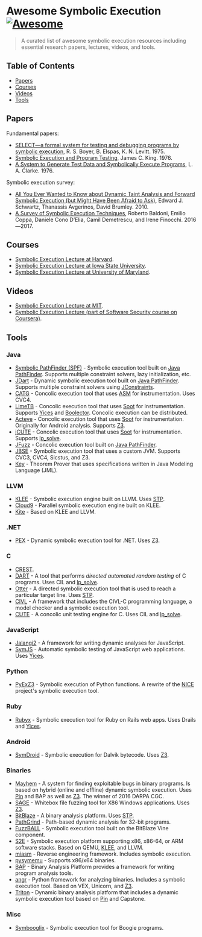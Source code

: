 # Awesome Symbolic Execution [![Awesome](https://cdn.rawgit.com/sindresorhus/awesome/d7305f38d29fed78fa85652e3a63e154dd8e8829/media/badge.svg)](https://github.com/sindresorhus/awesome)

>A curated list of awesome symbolic execution resources including essential research papers, lectures, videos, and tools.


## Table of Contents

* [Papers](#papers)
* [Courses](#courses)
* [Videos](#videos)
* [Tools](#tools)


## Papers

Fundamental papers:

* [SELECT—a formal system for testing and debugging programs by symbolic execution](https://doi.org/10.1145/390016.808445), R. S. Boyer, B. Elspas, K. N. Levitt. 1975.
* [Symbolic Execution and Program Testing](https://doi.org/10.1145/360248.360252), James C. King. 1976.
* [A System to Generate Test Data and Symbolically Execute Programs](https://doi.org/10.1109/TSE.1976.233817), L. A. Clarke. 1976.

Symbolic execution survey:

* [All You Ever Wanted to Know about Dynamic Taint Analysis and Forward Symbolic Execution (but Might Have Been Afraid to Ask)](https://doi.org/10.1109/SP.2010.26), Edward J. Schwartz, Thanassis Avgerinos, David Brumley. 2010.
* [A Survey of Symbolic Execution Techniques](https://arxiv.org/pdf/1610.00502.pdf), Roberto Baldoni, Emilio Coppa, Daniele Cono D’Elia, Camil Demetrescu, and Irene Finocchi. 2016—2017.


## Courses

* [Symbolic Execution Lecture at Harvard](http://www.seas.harvard.edu/courses/cs252/2011sp/slides/Lec13-SymExec.pdf).
* [Symbolic Execution Lecture at Iowa State University](http://web.cs.iastate.edu/~weile/cs641/9.SymbolicExecution.pdf).
* [Symbolic Execution Lecture at University of Maryland](https://www.cs.umd.edu/class/spring2013/cmsc631/lectures/symbolic-exec.pdf).


## Videos

* [Symbolic Execution Lecture at MIT](https://www.youtube.com/watch?v=mffhPgsl8Ws).
* [Symbolic Execution Lecture (part of Software Security course on Coursera)](https://www.coursera.org/learn/software-security/lecture/agCNF/introducing-symbolic-execution).


## Tools


### Java

* [Symbolic PathFinder (SPF)](https://babelfish.arc.nasa.gov/trac/jpf/wiki/projects/jpf-symbc) - Symbolic execution tool built on [Java PathFinder](https://babelfish.arc.nasa.gov/trac/jpf/). Supports multiple constraint solvers, lazy initialization, etc.
* [JDart](https://github.com/psycopaths/jdart) - Dynamic symbolic execution tool built on [Java PathFinder](https://babelfish.arc.nasa.gov/trac/jpf/). Supports multiple constraint solvers using [JConstraints](https://github.com/psycopaths/jconstraints).
* [CATG](https://github.com/ksen007/janala2) - Concolic execution tool that uses [ASM](http://asm.ow2.org/) for instrumentation. Uses CVC4.
* [LimeTB](http://www.tcs.hut.fi/Software/lime/) - Concolic execution tool that uses [Soot](https://sable.github.io/soot/) for instrumentation. Supports [Yices](http://yices.csl.sri.com/) and [Boolector](http://fmv.jku.at/boolector/). Concolic execution can be distributed.
* [Acteve](https://code.google.com/archive/p/acteve/) - Concolic execution tool that uses [Soot](https://sable.github.io/soot/) for instrumentation. Originally for Android analysis. Supports [Z3](https://github.com/Z3Prover/z3).
* [jCUTE](http://osl.cs.illinois.edu/software/jcute/) - Concolic execution tool that uses [Soot](https://sable.github.io/soot/) for instrumentation. Supports [lp_solve](http://lpsolve.sourceforge.net/).
* [JFuzz](http://people.csail.mit.edu/akiezun/jfuzz/) - Concolic execution tool built on [Java PathFinder](https://babelfish.arc.nasa.gov/trac/jpf/).
* [JBSE](http://pietrobraione.github.io/jbse/) - Symbolic execution tool that uses a custom JVM. Supports CVC3, CVC4, Sicstus, and Z3.
* [Key](https://www.key-project.org/) - Theorem Prover that uses specifications written in Java Modeling Language (JML).


### LLVM

* [KLEE](http://klee.github.io/) - Symbolic execution engine built on LLVM. Uses [STP](http://stp.github.io/).
* [Cloud9](http://cloud9.epfl.ch/) - Parallel symbolic execution engine built on KLEE.
* [Kite](http://www.cs.ubc.ca/labs/isd/Projects/Kite/) - Based on KLEE and LLVM.


### .NET

* [PEX](http://pex4fun.com/About.aspx) - Dynamic symbolic execution tool for .NET. Uses [Z3](https://github.com/Z3Prover/z3).


### C

* [CREST](https://github.com/jburnim/crest).
* [DART](https://doi.org/10.1145/1064978.1065036) - A tool that performs *directed automated random testing* of C programs. Uses CIL and [lp_solve](http://lpsolve.sourceforge.net/).
* [Otter](https://bitbucket.org/khooyp/otter/) - A directed symbolic execution tool that is used to reach a particular target line. Uses [STP](http://stp.github.io/).
* [CIVL](http://vsl.cis.udel.edu/civl/) - A framework that includes the CIVL-C programming language, a model checker and a symbolic execution tool.
* [CUTE](https://doi.org/10.1145/1081706.1081750) - A concolic unit testing engine for C. Uses CIL and [lp_solve](http://lpsolve.sourceforge.net/).


### JavaScript

* [Jalangi2](https://github.com/Samsung/jalangi2) - A framework for writing dynamic analyses for JavaScript.
* [SymJS](https://doi.org/10.1145/2635868.2635913) - Automatic symbolic testing of JavaScript web applications. Uses [Yices](http://yices.csl.sri.com/).


### Python

* [PyExZ3](https://github.com/thomasjball/PyExZ3) - Symbolic execution of Python functions. A rewrite of the [NICE](https://code.google.com/archive/p/nice-of) project's symbolic execution tool.


### Ruby

* [Rubyx](https://www.cs.umd.edu/~avik/papers/ssarorwa.pdf) - Symbolic execution tool for Ruby on Rails web apps. Uses Drails and [Yices](http://yices.csl.sri.com/).


### Android

* [SymDroid](http://www.cs.umd.edu/~jfoster/papers/cs-tr-5022.pdf) - Symbolic execution for Dalvik bytecode. Uses [Z3](https://github.com/Z3Prover/z3).


### Binaries

* [Mayhem](http://dx.doi.org/10.1109/SP.2012.31) - A system for finding exploitable bugs in binary programs. Is based on hybrid (online and offline) dynamic symbolic execution. Uses [Pin](https://software.intel.com/en-us/articles/pin-a-dynamic-binary-instrumentation-tool) and BAP as well as [Z3](https://github.com/Z3Prover/z3). The winner of 2016 DARPA CGC.
* [SAGE](https://patricegodefroid.github.io/public_psfiles/ndss2008.pdf) - Whitebox file fuzzing tool for X86 Windows applications. Uses [Z3](https://github.com/Z3Prover/z3).
* [BitBlaze](http://bitblaze.cs.berkeley.edu/) - A binary analysis platform. Uses [STP](http://stp.github.io/).
* [PathGrind](https://github.com/codelion/pathgrind) - Path-based dynamic analysis for 32-bit programs.
* [FuzzBALL](http://bitblaze.cs.berkeley.edu/fuzzball.html) - Symbolic execution tool built on the BitBlaze Vine component.
* [S2E](http://s2e.epfl.ch/) - Symbolic execution platform supporting x86, x86-64, or ARM software stacks. Based on QEMU, [KLEE](http://klee.github.io/), and LLVM.
* [miasm](https://github.com/cea-sec/miasm) - Reverse engineering framework. Includes symbolic execution.
* [pysymemu](https://github.com/feliam/pysymemu/) - Supports x86/x64 binaries.
* [BAP](https://github.com/BinaryAnalysisPlatform/bap) - Binary Analysis Platform provides a framework for writing program analysis tools.
* [angr](http://angr.io/) - Python framework for analyzing binaries. Includes a symbolic execution tool. Based on VEX, Unicorn, and [Z3](https://github.com/Z3Prover/z3).
* [Triton](https://triton.quarkslab.com/) - Dynamic binary analysis platform that includes a dynamic symbolic execution tool based on [Pin](https://software.intel.com/en-us/articles/pin-a-dynamic-binary-instrumentation-tool) and Capstone.


### Misc

* [Symbooglix](https://github.com/symbooglix/symbooglix) - Symbolic execution tool for Boogie programs.
